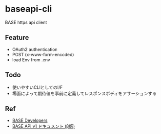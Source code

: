 # baseapi-cli
BASE https api client

## Feature
- OAuth2 authentication
- POST (x-www-form-encoded)
- load Env from .env

## Todo
- 使いやすいCLIとしてのI/F
- 場面によって期待値を事前に定義してレスポンスボディをアサーションする

## Ref
- [BASE Developers](https://developers.thebase.in/)
- [BASE API v1 ドキュメント (β版)](https://github.com/baseinc/api-docs)